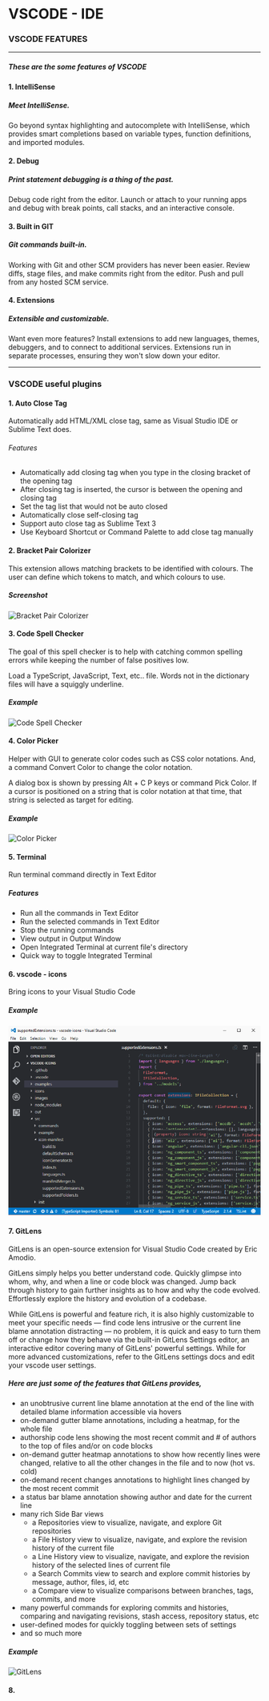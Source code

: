 # VSCODE - IDE


### VSCODE FEATURES
---
##### These are the some features of VSCODE

#### 1. IntelliSense 

##### Meet IntelliSense.
Go beyond syntax highlighting and autocomplete with IntelliSense, which provides smart completions based on variable types, function definitions, and imported modules.

#### 2. Debug

##### Print statement debugging is a thing of the past.
Debug code right from the editor. Launch or attach to your running apps and debug with break points, call stacks, and an interactive console.

#### 3. Built in GIT

##### Git commands built-in.
Working with Git and other SCM providers has never been easier. Review diffs, stage files, and make commits right from the editor. Push and pull from any hosted SCM service.

#### 4. Extensions

##### Extensible and customizable.
Want even more features? Install extensions to add new languages, themes, debuggers, and to connect to additional services. Extensions run in separate processes, ensuring they won't slow down your editor.
***


### VSCODE useful plugins


#### 1. Auto Close Tag
Automatically add HTML/XML close tag, same as Visual Studio IDE or Sublime Text does.

###### Features
* Automatically add closing tag when you type in the closing bracket of the opening tag
* After closing tag is inserted, the cursor is between the opening and closing tag
* Set the tag list that would not be auto closed
* Automatically close self-closing tag
* Support auto close tag as Sublime Text 3
* Use Keyboard Shortcut or Command Palette to add close tag manually


#### 2. Bracket Pair Colorizer 
This extension allows matching brackets to be identified with colours. The user can define which tokens to match, and which colours to use.

##### Screenshot
![Bracket Pair Colorizer](https://github.com/CoenraadS/Bracket-Pair-Colorizer-2/raw/master/images/example.png)


#### 3. Code Spell Checker
The goal of this spell checker is to help with catching common spelling errors while keeping the number of false positives low.

Load a TypeScript, JavaScript, Text, etc.. file. Words not in the dictionary files will have a squiggly underline.

##### Example
![Code Spell Checker](https://raw.githubusercontent.com/Jason-Rev/vscode-spell-checker/master/client/images/example.gif)


#### 4. Color Picker
Helper with GUI to generate color codes such as CSS color notations.
And, a command Convert Color to change the color notation.

A dialog box is shown by pressing Alt + C P keys or command Pick Color. If a cursor is positioned on a string that is color notation at that time, that string is selected as target for editing.

##### Example 
![Color Picker](https://github.com/anseki/vscode-color/raw/master/s-01.gif)


#### 5. Terminal 
Run terminal command directly in Text Editor

##### Features
* Run all the commands in Text Editor
* Run the selected commands in Text Editor
* Stop the running commands
* View output in Output Window
* Open Integrated Terminal at current file's directory
* Quick way to toggle Integrated Terminal


#### 6. vscode - icons
Bring icons to your Visual Studio Code

##### Example
![vscode-icons](https://raw.githubusercontent.com/vscode-icons/vscode-icons/master/images/screenshot.gif)


#### 7. GitLens
GitLens is an open-source extension for Visual Studio Code created by Eric Amodio.

GitLens simply helps you better understand code. Quickly glimpse into whom, why, and when a line or code block was changed. Jump back through history to gain further insights as to how and why the code evolved. Effortlessly explore the history and evolution of a codebase.

While GitLens is powerful and feature rich, it is also highly customizable to meet your specific needs — find code lens intrusive or the current line blame annotation distracting — no problem, it is quick and easy to turn them off or change how they behave via the built-in GitLens Settings editor, an interactive editor covering many of GitLens' powerful settings. While for more advanced customizations, refer to the GitLens settings docs and edit your vscode user settings.

##### Here are just some of the features that GitLens provides,

* an unobtrusive current line blame annotation at the end of the line with detailed blame information accessible via hovers
* on-demand gutter blame annotations, including a heatmap, for the whole file
* authorship code lens showing the most recent commit and # of authors to the top of files and/or on code blocks
* on-demand gutter heatmap annotations to show how recently lines were changed, relative to all the other changes in the file and to now (hot vs. cold)
* on-demand recent changes annotations to highlight lines changed by the most recent commit
* a status bar blame annotation showing author and date for the current line
* many rich Side Bar views
    * a Repositories view to visualize, navigate, and explore Git repositories
    * a File History view to visualize, navigate, and explore the revision history of the current file
    * a Line History view to visualize, navigate, and explore the revision history of the selected lines of current file
    * a Search Commits view to search and explore commit histories by message, author, files, id, etc
    * a Compare view to visualize comparisons between branches, tags, commits, and more
* many powerful commands for exploring commits and histories, comparing and navigating revisions, stash access, repository status, etc
* user-defined modes for quickly toggling between sets of settings
* and so much more

##### Example
![GitLens](https://raw.githubusercontent.com/eamodio/vscode-gitlens/master/images/docs/gitlens-preview.gif)


#### 8. 